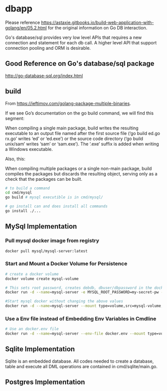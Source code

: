 # dbapp

Please reference https://astaxie.gitbooks.io/build-web-application-with-golang/en/05.2.html for the original information on Go DB interaction.

Go's database/sql provides very low level APIs that requires a new connection and statement for each db call.  A higher level API that support connection pooling and ORM is desirable.

## Good Reference on Go's database/sql package

http://go-database-sql.org/index.html

## build

From https://ieftimov.com/golang-package-multiple-binaries. 

If we see Go’s documentation on the go build command, we will find this segment:

When compiling a single main package, build writes the resulting executable to an output file named after the first source file (‘go build ed.go rx.go’ writes ‘ed’ or ‘ed.exe’) or the source code directory (‘go build unix/sam’ writes ‘sam’ or ‘sam.exe’). The ‘.exe’ suffix is added when writing a Windows executable.

Also, this:

When compiling multiple packages or a single non-main package, build compiles the packages but discards the resulting object, serving only as a check that the packages can be built.

```bash
# to build a command
cd cmd/mysql
go build # mysql executible is in cmd/mysql/

# go install can and does install all commands
go install ./...
```

## MySql Implementation

### Pull mysql docker image from registry
```bash
docker pull mysql/mysql-server:latest
```

### Start and Mount a Docker Volume for Persistence
```bash
# create a docker volume
docker volume create mysql-volume

# This sets root password, creates debdb, dbuser/dbpassword in the docker volume
docker run -d --name=mysql-server -e MYSQL_ROOT_PASSWORD=my-secret-pw -e MYSQL_DATABASE=devdb -e MYSQL_USER=dbuser -e MYSQL_PASSWORD=dbpassword --mount type=volume,src=mysql-volume,dst=/var/lib/mysql -p 3306:3306 mysql/mysql-server:latest

#Start mysql docker without changing the above values
docker run -d --name=mysql-server --mount type=volume,src=mysql-volume,dst=/var/lib/mysql -p 3306:3306 mysql/mysql-server:latest
```

### Use a Env file instead of Embedding Env Variables in Cmdline
```bash
# Use an docker.env file
docker run -d --name=mysql-server --env-file docker.env --mount type=volume,src=mysql-volume,dst=/var/lib/mysql -p 3306:3306 mysql/mysql-server:latest
```

## Sqlite Implementation

Sqlite is an embedded database. All codes needed to create a database, table and execute all DML operations are contained in cmd/sqlite/main.go.

## Postgres Implementation

